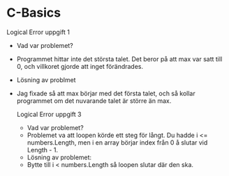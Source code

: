 # C-Basics

Logical Error uppgift 1
- Vad var problemet?
- Programmet hittar inte det största talet. Det beror på att max var satt till 0, och villkoret gjorde att inget förändrades.
- Lösning av problmet
- Jag fixade så att max börjar med det första talet, och så kollar programmet om det nuvarande talet är större än max.

  Logical Error uppgift 3
  - Vad var problemet?
  - Problemet va att loopen körde ett steg för långt. Du hadde i <= numbers.Length, men i en array börjar index från 0 å slutar vid Length - 1.
  - Lösning av problemet:
  - Bytte till i < numbers.Length så loopen slutar där den ska.



